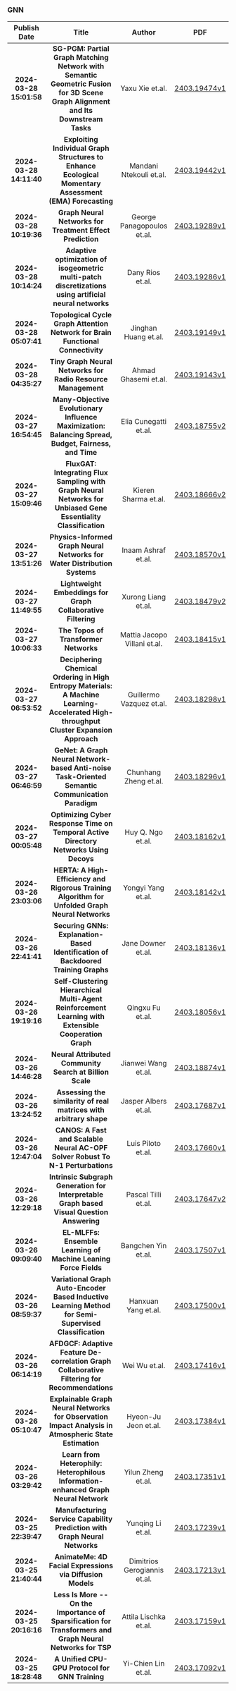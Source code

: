 
### GNN
|Publish Date|Title|Author|PDF|Code|
| :---: | :---: | :---: | :---: | :---: |
|**2024-03-28 15:01:58**|**SG-PGM: Partial Graph Matching Network with Semantic Geometric Fusion   for 3D Scene Graph Alignment and Its Downstream Tasks**|Yaxu Xie et.al.|[2403.19474v1](http://arxiv.org/abs/2403.19474v1)|[link](https://github.com/dfki-av/sg-pgm)|
|**2024-03-28 14:11:40**|**Exploiting Individual Graph Structures to Enhance Ecological Momentary   Assessment (EMA) Forecasting**|Mandani Ntekouli et.al.|[2403.19442v1](http://arxiv.org/abs/2403.19442v1)|null|
|**2024-03-28 10:19:36**|**Graph Neural Networks for Treatment Effect Prediction**|George Panagopoulos et.al.|[2403.19289v1](http://arxiv.org/abs/2403.19289v1)|null|
|**2024-03-28 10:14:24**|**Adaptive optimization of isogeometric multi-patch discretizations using   artificial neural networks**|Dany Rios et.al.|[2403.19286v1](http://arxiv.org/abs/2403.19286v1)|null|
|**2024-03-28 05:07:41**|**Topological Cycle Graph Attention Network for Brain Functional   Connectivity**|Jinghan Huang et.al.|[2403.19149v1](http://arxiv.org/abs/2403.19149v1)|null|
|**2024-03-28 04:35:27**|**Tiny Graph Neural Networks for Radio Resource Management**|Ahmad Ghasemi et.al.|[2403.19143v1](http://arxiv.org/abs/2403.19143v1)|null|
|**2024-03-27 16:54:45**|**Many-Objective Evolutionary Influence Maximization: Balancing Spread,   Budget, Fairness, and Time**|Elia Cunegatti et.al.|[2403.18755v2](http://arxiv.org/abs/2403.18755v2)|[link](https://github.com/eliacunegatti/moeim)|
|**2024-03-27 15:09:46**|**FluxGAT: Integrating Flux Sampling with Graph Neural Networks for   Unbiased Gene Essentiality Classification**|Kieren Sharma et.al.|[2403.18666v2](http://arxiv.org/abs/2403.18666v2)|null|
|**2024-03-27 13:51:26**|**Physics-Informed Graph Neural Networks for Water Distribution Systems**|Inaam Ashraf et.al.|[2403.18570v1](http://arxiv.org/abs/2403.18570v1)|[link](https://github.com/HammerLabML/physics_informed_gnns_for_wds)|
|**2024-03-27 11:49:55**|**Lightweight Embeddings for Graph Collaborative Filtering**|Xurong Liang et.al.|[2403.18479v2](http://arxiv.org/abs/2403.18479v2)|[link](https://github.com/xurong-liang/LEGCF)|
|**2024-03-27 10:06:33**|**The Topos of Transformer Networks**|Mattia Jacopo Villani et.al.|[2403.18415v1](http://arxiv.org/abs/2403.18415v1)|null|
|**2024-03-27 06:53:52**|**Deciphering Chemical Ordering in High Entropy Materials: A Machine   Learning-Accelerated High-throughput Cluster Expansion Approach**|Guillermo Vazquez et.al.|[2403.18298v1](http://arxiv.org/abs/2403.18298v1)|null|
|**2024-03-27 06:46:59**|**GeNet: A Graph Neural Network-based Anti-noise Task-Oriented Semantic   Communication Paradigm**|Chunhang Zheng et.al.|[2403.18296v1](http://arxiv.org/abs/2403.18296v1)|null|
|**2024-03-27 00:05:48**|**Optimizing Cyber Response Time on Temporal Active Directory Networks   Using Decoys**|Huy Q. Ngo et.al.|[2403.18162v1](http://arxiv.org/abs/2403.18162v1)|null|
|**2024-03-26 23:03:06**|**HERTA: A High-Efficiency and Rigorous Training Algorithm for Unfolded   Graph Neural Networks**|Yongyi Yang et.al.|[2403.18142v1](http://arxiv.org/abs/2403.18142v1)|null|
|**2024-03-26 22:41:41**|**Securing GNNs: Explanation-Based Identification of Backdoored Training   Graphs**|Jane Downer et.al.|[2403.18136v1](http://arxiv.org/abs/2403.18136v1)|null|
|**2024-03-26 19:19:16**|**Self-Clustering Hierarchical Multi-Agent Reinforcement Learning with   Extensible Cooperation Graph**|Qingxu Fu et.al.|[2403.18056v1](http://arxiv.org/abs/2403.18056v1)|null|
|**2024-03-26 14:46:28**|**Neural Attributed Community Search at Billion Scale**|Jianwei Wang et.al.|[2403.18874v1](http://arxiv.org/abs/2403.18874v1)|null|
|**2024-03-26 13:24:52**|**Assessing the similarity of real matrices with arbitrary shape**|Jasper Albers et.al.|[2403.17687v1](http://arxiv.org/abs/2403.17687v1)|[link](https://github.com/inm-6/sas)|
|**2024-03-26 12:47:04**|**CANOS: A Fast and Scalable Neural AC-OPF Solver Robust To N-1   Perturbations**|Luis Piloto et.al.|[2403.17660v1](http://arxiv.org/abs/2403.17660v1)|null|
|**2024-03-26 12:29:18**|**Intrinsic Subgraph Generation for Interpretable Graph based Visual   Question Answering**|Pascal Tilli et.al.|[2403.17647v2](http://arxiv.org/abs/2403.17647v2)|[link](https://github.com/digitalphonetics/intrinsic-subgraph-generation-for-vqa)|
|**2024-03-26 09:09:40**|**EL-MLFFs: Ensemble Learning of Machine Leaning Force Fields**|Bangchen Yin et.al.|[2403.17507v1](http://arxiv.org/abs/2403.17507v1)|null|
|**2024-03-26 08:59:37**|**Variational Graph Auto-Encoder Based Inductive Learning Method for   Semi-Supervised Classification**|Hanxuan Yang et.al.|[2403.17500v1](http://arxiv.org/abs/2403.17500v1)|null|
|**2024-03-26 06:14:19**|**AFDGCF: Adaptive Feature De-correlation Graph Collaborative Filtering   for Recommendations**|Wei Wu et.al.|[2403.17416v1](http://arxiv.org/abs/2403.17416v1)|null|
|**2024-03-26 05:10:47**|**Explainable Graph Neural Networks for Observation Impact Analysis in   Atmospheric State Estimation**|Hyeon-Ju Jeon et.al.|[2403.17384v1](http://arxiv.org/abs/2403.17384v1)|null|
|**2024-03-26 03:29:42**|**Learn from Heterophily: Heterophilous Information-enhanced Graph Neural   Network**|Yilun Zheng et.al.|[2403.17351v1](http://arxiv.org/abs/2403.17351v1)|null|
|**2024-03-25 22:39:47**|**Manufacturing Service Capability Prediction with Graph Neural Networks**|Yunqing Li et.al.|[2403.17239v1](http://arxiv.org/abs/2403.17239v1)|null|
|**2024-03-25 21:40:44**|**AnimateMe: 4D Facial Expressions via Diffusion Models**|Dimitrios Gerogiannis et.al.|[2403.17213v1](http://arxiv.org/abs/2403.17213v1)|null|
|**2024-03-25 20:16:16**|**Less Is More -- On the Importance of Sparsification for Transformers and   Graph Neural Networks for TSP**|Attila Lischka et.al.|[2403.17159v1](http://arxiv.org/abs/2403.17159v1)|null|
|**2024-03-25 18:28:48**|**A Unified CPU-GPU Protocol for GNN Training**|Yi-Chien Lin et.al.|[2403.17092v1](http://arxiv.org/abs/2403.17092v1)|[link](https://github.com/jasonlin316/a-unified-cpu-gpu-protocol-for-gnn-training)|
